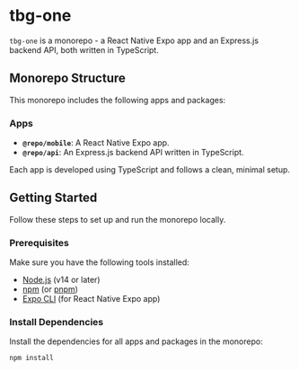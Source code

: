 # tbg-one

`tbg-one` is a monorepo - a React Native Expo app and an Express.js backend API, both written in TypeScript.

## Monorepo Structure

This monorepo includes the following apps and packages:

### Apps
- **`@repo/mobile`**: A React Native Expo app.
- **`@repo/api`**: An Express.js backend API written in TypeScript.

  
Each app is developed using TypeScript and follows a clean, minimal setup.

## Getting Started

Follow these steps to set up and run the monorepo locally.

### Prerequisites

Make sure you have the following tools installed:

- [Node.js](https://nodejs.org/) (v14 or later)
- [npm](https://www.npmjs.com/) (or [pnpm](https://pnpm.io/))
- [Expo CLI](https://docs.expo.dev/get-started/installation/) (for React Native Expo app)

### Install Dependencies

Install the dependencies for all apps and packages in the monorepo:

```bash
npm install
